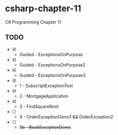 # csharp-chapter-11
C# Programming Chapter 11

## TODO 
- [X] - Guided - ExceptionsOnPurpose
- [X] - Guided - ExceptionsOnPurpose2
- [X] - Guided - ExceptionsOnPurpose3
- [X] - 1 - SubscriptExceptionTest
- [X] - 2 - MortgageApplication
- [X] - 3 - FindSquareRoot
- [ ] - 4 - OrderExceptionDemo1 && OrderException2
- [ ] - ~~5b - BookExceptionDemo~~